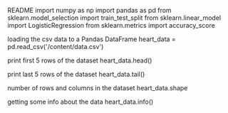 README
import numpy as np import pandas as pd from sklearn.model_selection import train_test_split from sklearn.linear_model import LogisticRegression from sklearn.metrics import accuracy_score

loading the csv data to a Pandas DataFrame
heart_data = pd.read_csv('/content/data.csv')

print first 5 rows of the dataset
heart_data.head()

print last 5 rows of the dataset
heart_data.tail()

number of rows and columns in the dataset
heart_data.shape

getting some info about the data
heart_data.info()
